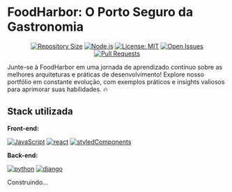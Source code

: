 
# FoodHarbor: O Porto Seguro da Gastronomia

<div align="center">

[![Repository Size](https://img.shields.io/github/repo-size/Emauri-Neto/FoodHarbor-FrontEnd?style=for-the-badge)](https://github.com/Emauri-Neto/FoodHarbor-FrontEnd)
[![Node.js](https://img.shields.io/badge/Node.js-18.12.1-green?style=for-the-badge&logo=node.js)](https://nodejs.org/)
[![License: MIT](https://img.shields.io/badge/License-MIT-yellow.svg?style=for-the-badge)](https://opensource.org/licenses/MIT)
[![Open Issues](https://img.shields.io/github/issues/Emauri-Neto/FoodHarbor-FrontEnd?style=for-the-badge)](https://github.com/Emauri-Neto/FoodHarbor-FrontEnd/issues)
[![Pull Requests](https://img.shields.io/github/issues-pr/Emauri-Neto/FoodHarbor-FrontEnd?style=for-the-badge)](https://github.com/Emauri-Neto/FoodHarbor-FrontEnd/pulls)

</div>

Junte-se à FoodHarbor em uma jornada de aprendizado contínuo sobre as melhores arquiteturas e práticas de desenvolvimento! Explore nosso portfólio em constante evolução, com exemplos práticos e insights valiosos para aprimorar suas habilidades. 🔥


## Stack utilizada

**Front-end:** 

[![JavaScript](https://img.shields.io/badge/JavaScript-F7DF1E?style=for-the-badge&logo=javascript&logoColor=black)](https://developer.mozilla.org/pt-BR/docs/Web/JavaScript)
[![react](https://img.shields.io/badge/React-20232A?style=for-the-badge&logo=react&logoColor=61DAFB)](https://react.dev/)
[![styledComponents](https://img.shields.io/badge/styled--components-DB7093?style=for-the-badge&logo=styled-components&logoColor=white)](https://styled-components.com/)

**Back-end:** 

[![python](https://img.shields.io/badge/Python-14354C?style=for-the-badge&logo=python&logoColor=white)](https://www.python.org/)
[![django](https://img.shields.io/badge/Django-092E20?style=for-the-badge&logo=django&logoColor=white)](https://www.djangoproject.com/)

Construindo...

